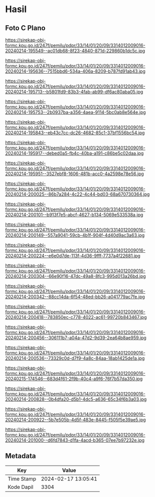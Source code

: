 # Hasil

## Foto C Plano

https://sirekap-obj-formc.kpu.go.id/247f/pemilu/pdpr/33/14/01/20/09/3314012009016-20240214-195549--ac01db68-8f23-4840-871d-229860b1dc5c.jpg

https://sirekap-obj-formc.kpu.go.id/247f/pemilu/pdpr/33/14/01/20/09/3314012009016-20240214-195636--7515bbd6-534a-406a-8209-b787fd91ab43.jpg

https://sirekap-obj-formc.kpu.go.id/247f/pemilu/pdpr/33/14/01/20/09/3314012009016-20240214-195713--b5801fd9-83b3-4fab-ab99-df6ac80aba05.jpg

https://sirekap-obj-formc.kpu.go.id/247f/pemilu/pdpr/33/14/01/20/09/3314012009016-20240214-195753--2b0937ba-a356-4aea-9114-5bc0ab8e564e.jpg

https://sirekap-obj-formc.kpu.go.id/247f/pemilu/pdpr/33/14/01/20/09/3314012009016-20240214-195843--eb43c7cc-dc26-4682-85c1-37bf1556bc54.jpg

https://sirekap-obj-formc.kpu.go.id/247f/pemilu/pdpr/33/14/01/20/09/3314012009016-20240214-195917--debed0a5-fb4c-40ba-a191-c86be5c02daa.jpg

https://sirekap-obj-formc.kpu.go.id/247f/pemilu/pdpr/33/14/01/20/09/3314012009016-20240214-195951--3527ebf8-1606-481b-acc0-4a2598e78e56.jpg

https://sirekap-obj-formc.kpu.go.id/247f/pemilu/pdpr/33/14/01/20/09/3314012009016-20240214-200025--86b7a284-4c22-4c44-bd03-68a670730364.jpg

https://sirekap-obj-formc.kpu.go.id/247f/pemilu/pdpr/33/14/01/20/09/3314012009016-20240214-200101--b913f7e5-abcf-4627-b134-5069e533538a.jpg

https://sirekap-obj-formc.kpu.go.id/247f/pemilu/pdpr/33/14/01/20/09/3314012009016-20240214-200149--557a9041-59cb-4b1f-904f-4d40d9ac3a63.jpg

https://sirekap-obj-formc.kpu.go.id/247f/pemilu/pdpr/33/14/01/20/09/3314012009016-20240214-200224--e6e0d7de-113f-4d36-9fff-7737a4f22681.jpg

https://sirekap-obj-formc.kpu.go.id/247f/pemilu/pdpr/33/14/01/20/09/3314012009016-20240214-200304--66e90f16-47dc-49a8-8fc3-995d013a26bd.jpg

https://sirekap-obj-formc.kpu.go.id/247f/pemilu/pdpr/33/14/01/20/09/3314012009016-20240214-200342--88cc14da-6f54-48ed-bb26-a041779ac7fe.jpg

https://sirekap-obj-formc.kpu.go.id/247f/pemilu/pdpr/33/14/01/20/09/3314012009016-20240214-200418--783850ec-c778-4022-ac61-99720b843467.jpg

https://sirekap-obj-formc.kpu.go.id/247f/pemilu/pdpr/33/14/01/20/09/3314012009016-20240214-200456--306111b7-a04a-47d2-9d39-2ea64b8ae959.jpg

https://sirekap-obj-formc.kpu.go.id/247f/pemilu/pdpr/33/14/01/20/09/3314012009016-20240214-200536--73329c0d-d7f9-4a8c-84aa-18ab1425de1a.jpg

https://sirekap-obj-formc.kpu.go.id/247f/pemilu/pdpr/33/14/01/20/09/3314012009016-20240215-174546--683d4f61-2f9b-40c4-a9f6-76f7b57da350.jpg

https://sirekap-obj-formc.kpu.go.id/247f/pemilu/pdpr/33/14/01/20/09/3314012009016-20240214-200828--0b4dfa20-d5b1-4dc5-a636-65c34f6b3a03.jpg

https://sirekap-obj-formc.kpu.go.id/247f/pemilu/pdpr/33/14/01/20/09/3314012009016-20240214-200922--5b7e505b-4d5f-483e-8445-f505f5e39ae5.jpg

https://sirekap-obj-formc.kpu.go.id/247f/pemilu/pdpr/33/14/01/20/09/3314012009016-20240214-201000--d6fd7843-d1fa-4acd-b365-07ee7b97232e.jpg


## Metadata

| Key        | Value               |
| ---------- | ------------------- |
| Time Stamp | 2024-02-17 13:05:41 |
| Kode Dapil | 3304                |



